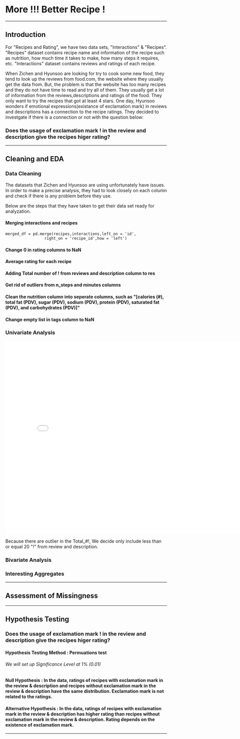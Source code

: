 # More !!! Better Recipe !

---
## Introduction

For "Recipes and Rating", we have two data sets, "Interactions" & "Recipes". "Recipes" dataset contains recipe name and information of the recipe such as nutrition, how much time it takes to make, how many steps it requires, etc. "Interactions" dataset contains reviews and ratings of each recipe.

When Zichen and Hyunsoo are looking for try to cook some new food, they tend to look up the reviews from food.com, the website where they usually get the data from. But, the problem is that the website has too many recipes and they do not have time to read and try all of them. They usually get a lot of information from the reviews,descriptions and ratings of the food. They only want to try the recipes that got at least 4 stars. One day, Hyunsoo wonders if emotional expressions(existance of exclamation mark) in reviews and descriptions has a connection to the recipe ratings.
They decided to investgate if there is a connection or not with the question below:

### Does the usage of exclamation mark ! in the review and description give the recipes higer rating?

---

## Cleaning and EDA

### Data Cleaning

The datasets that Zichen and Hyunsoo are using unfortunately have issues. In order to make a precise analysis, they had to look closely on each column and check if there is any problem before they use.

Below are the steps that they have taken to get their data set ready for analyzation.

#### Merging interactions and recipes

	merged_df = pd.merge(recipes,interactions,left_on = 'id',
                     right_on = 'recipe_id',how = 'left')

#### Change 0 in rating columns to NaN

#### Average rating for each recipe

#### Adding Total number of ! from reviews and description column to res

#### Get rid of outliers from n_steps and minutes columns

#### Clean the nutrition column into seperate columns, such as "[calories (#), total fat (PDV), sugar (PDV), sodium (PDV), protein (PDV), saturated fat (PDV), and carbohydrates (PDV)]"

#### Change empty list in tags column to NaN

### Univariate Analysis
<iframe src="assets/fig1.html" width=800 height=600 frameBorder=0></iframe>

Because there are outlier in the Total_#!, We decide only include less than or equal 20 "!" from review and description.

### Bivariate Analysis

### Interesting Aggregates


---

## Assessment of Missingness

---

## Hypothesis Testing

### Does the usage of exclamation mark ! in the review and description give the recipes higer rating?

#### Hypothesis Testing Method : Permuations test

###### We will set up Significance Level at 1% (0.01)

#### Null Hypothesis :  In the data, ratings of recipes with exclamation mark in the review & description and recipes without exclamation mark in the review & description have the same distribution. Exclamation mark is not related to the ratings.

#### Alternative Hypothesis : In the data, ratings of recipes with exclamation mark in the review & description has higher rating than recipes without exclamation mark in the review & description. Rating depends on the existence of exclamation mark.




---

